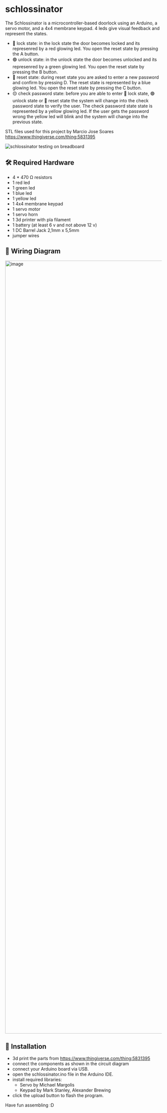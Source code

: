 # schlossinator

The Schlossinator is a microcontroller-based doorlock using an Arduino, a servo motor, and a 4x4 membrane keypad.
4 leds give visual feedback and represent the states.

* 🔴 lock state:  in the lock state the door becomes locked and its represenred by a red glowing led. You open the reset state by pressing the A button.
* 🟢 unlock state:  in the unlock state the door becomes unlocked and its represenred by a green glowing led. You open the reset state by pressing the B button.
* 🔵 reset state: during reset state you are asked to enter a new password and confirm by pressing D. The reset state is represented by a blue glowing led. You open the reset state by pressing the C button.
* 🟡 check password state: before you are able to enter 🔴 lock state, 🟢 unlock state or 🔵 reset state the system will change into the check password state to verify the user. The  check password state state is represented by a yellow glowing led. If the user gets the password wrong the yellow led will blink and the system will change into the previous state.

STL files used for this project by Marcio Jose Soares https://www.thingiverse.com/thing:5831395

![schlossinator testing on breadboard](https://github.com/user-attachments/assets/c0d0d905-bf8f-43f9-811b-7814dde13306)

## 🛠️ Required Hardware

-  4 * 470 Ω resistors
-  1 red led
-  1 green led
-  1 blue led
-  1 yellow led
-  1 4x4 membrane keypad
-  1 servo motor
-  1 servo horn
-  1 3d printer with pla filament
-  1 battery (at least 6 v and not above 12 v)
-  1 DC Barrel Jack 2,1mm x 5,5mm
-  jumper wires

## 🔌 Wiring Diagram

<img width="3507" height="2480" alt="image" src="https://github.com/user-attachments/assets/ed2cdad7-d862-4668-9805-4982d8534aa4" />

## 🚀 Installation
- 3d print the parts from https://www.thingiverse.com/thing:5831395
- connect the components as shown in the circuit diagram
- connect your Arduino board via USB.
- open the schlossinator.ino file in the Arduino IDE.
- install required libraries:
    * Servo by Michael Margolis
    * Keypad by Mark Stanley, Alexander Brewing
- click the upload button to flash the program.

Have fun assembling :D
